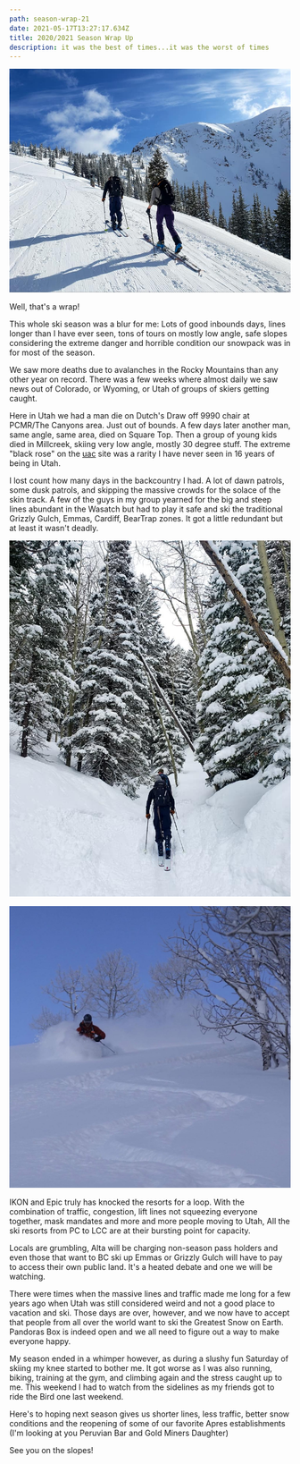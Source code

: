```yaml
---
path: season-wrap-21
date: 2021-05-17T13:27:17.634Z
title: 2020/2021 Season Wrap Up
description: it was the best of times...it was the worst of times
---
```

![touring](../assets/touring_1.jpeg "touring")

Well, that's a wrap!   

This whole ski season was a blur for me:  Lots of good inbounds days,  lines longer than I have ever seen, tons of tours on mostly low angle, safe slopes considering the extreme danger and horrible condition our snowpack was in for most of the season.  

We saw more deaths due to avalanches in the Rocky Mountains than any other year on record. There was a few weeks where almost daily we saw news out of Colorado, or Wyoming, or Utah of groups of skiers getting caught.  

Here in Utah we had a man die on Dutch's Draw off 9990 chair at PCMR/The Canyons area. Just out of bounds.   A few days later another man, same angle, same area, died on Square Top.  Then a group of young kids died in Millcreek, skiing very low angle, mostly 30 degree stuff.  The extreme "black rose" on the [uac](www.utahavalanchecenter.com) site was a rarity I have never seen in 16 years of being in Utah. 

I lost count how many days in the backcountry I had. A lot of dawn patrols, some dusk patrols, and skipping the massive crowds for the solace of the skin track.   A few of the guys in my group yearned for the big and steep lines abundant in the Wasatch but had to play it safe and ski the traditional Grizzly Gulch, Emmas, Cardiff, BearTrap zones.  It got a little redundant but at least it wasn't deadly. 



![tour2](../assets/touring_2.jpeg "touring2")

![touring3](../assets/touring5.jpeg "touring3")

IKON and Epic truly has knocked the resorts for a loop.  With the combination of traffic, congestion, lift lines not squeezing everyone together, mask mandates and more and more people moving to Utah, All the ski resorts  from PC to LCC are at their bursting point for capacity.  

Locals are grumbling, Alta will be charging non-season pass holders and even those that want to BC ski up Emmas or Grizzly Gulch will have to pay to access their own public land.   It's a heated debate and one we will be watching.  

There were times when the massive lines and traffic made me long for a few years ago when Utah was still considered weird and not a good place to vacation and ski.  Those days are over, however, and we now have to accept that people from all over the world want to ski the Greatest Snow on Earth.   Pandoras Box is indeed open and we all need to figure out a way to make everyone happy.  

My season ended in a whimper however, as during a slushy fun Saturday of skiing my knee started to bother me.  It got worse as I was also running, biking, training at the gym, and climbing again and the stress caught up to me.   This weekend I had to watch from the sidelines as my friends got to ride the Bird one last weekend. 

Here's to hoping next season gives us shorter lines, less traffic, better snow conditions and the reopening of some of our favorite Apres establishments (I'm looking at you Peruvian Bar and Gold Miners Daughter)

See you on the slopes!
